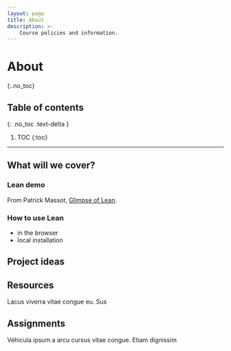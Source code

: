 ```yaml
---
layout: page
title: About
description: >-
    Course policies and information.
---
```


# About
{:.no_toc}

## Table of contents
{: .no_toc .text-delta }

1. TOC
{:toc}

---

## What will we cover?

### Lean demo

From Patrick Massot, [Glimpse of Lean](https://github.com/harryrichman/glimpse-of-lean).

### How to use Lean

  - in the browser
  - local installation

## Project ideas

## Resources

Lacus viverra vitae congue eu. Sus

## Assignments

Vehicula ipsum a arcu cursus vitae congue. Etiam dignissim 
